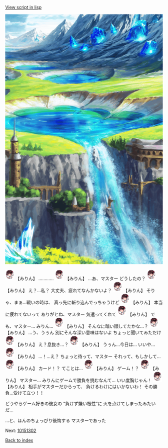[View script in lisp](../scripts/10151301.txt)

![highland.png](../images/backgrounds/highland.png)

<img src="../images/units/101511.png" alt="101511.png" height="34"/>
【みりん】
…………

<img src="../images/units/101511.png" alt="101511.png" height="34"/>
【みりん】
…あ、マスター
どうしたの？

<img src="../images/units/101511.png" alt="101511.png" height="34"/>
【みりん】
え？…私？
大丈夫、疲れてなんかないよ？

<img src="../images/units/101511.png" alt="101511.png" height="34"/>
【みりん】
そりゃ、まぁ…戦いの時は、
真っ先に斬り込んでっちゃうけど

<img src="../images/units/101511.png" alt="101511.png" height="34"/>
【みりん】
本当に疲れてないって
ありがとね、マスター
気遣ってくれて

<img src="../images/units/101511.png" alt="101511.png" height="34"/>
【みりん】
でも、マスター…
みりん…

<img src="../images/units/101511.png" alt="101511.png" height="34"/>
【みりん】
そんなに暗い顔してたかな…？

<img src="../images/units/101511.png" alt="101511.png" height="34"/>
【みりん】
…う、うぅん
別にそんな深い意味はないよ
ちょっと聞いてみただけ

<img src="../images/units/101511.png" alt="101511.png" height="34"/>
【みりん】
え？息抜き…？

<img src="../images/units/101511.png" alt="101511.png" height="34"/>
【みりん】
うぅん…今日は…
いいや…

<img src="../images/units/101511.png" alt="101511.png" height="34"/>
【みりん】
…！…え？
ちょっと待って、マスター
それって、もしかして…

<img src="../images/units/101511.png" alt="101511.png" height="34"/>
【みりん】
カード！？
てことは…

<img src="../images/units/101511.png" alt="101511.png" height="34"/>
【みりん】
ゲーム！？

<img src="../images/units/101511.png" alt="101511.png" height="34"/>
【みりん】
マスター…
みりんにゲームで勝負を挑むなんて…
いい度胸じゃん！

<img src="../images/units/101511.png" alt="101511.png" height="34"/>
【みりん】
相手がマスターだからって、
負けるわけにはいかないわ！
その勝負…受けて立つ！！

どうやらゲーム好きの彼女の
“負けず嫌い根性”に
火を点けてしまったみたいだ…

…と、ほんのちょっぴり後悔する
マスターであった

Next: [10151302](10151302.md)

[Back to index](index.md)
